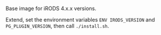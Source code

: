 Base image for iRODS 4.x.x versions.

Extend, set the environment variables `ENV IRODS_VERSION` and `PG_PLUGIN_VERSION`, then call `./install.sh`.